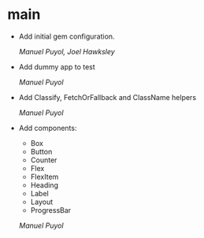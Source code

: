 # main

* Add initial gem configuration.

    *Manuel Puyol, Joel Hawksley*

* Add dummy app to test

    *Manuel Puyol*

* Add Classify, FetchOrFallback and ClassName helpers

    *Manuel Puyol*

* Add components:
    * Box
    * Button
    * Counter
    * Flex
    * FlexItem
    * Heading
    * Label
    * Layout
    * ProgressBar

    *Manuel Puyol*
